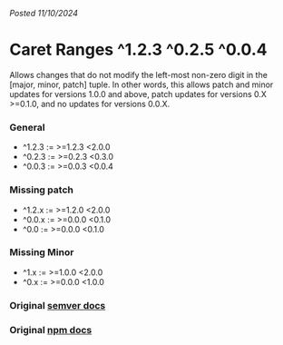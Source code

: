 *Posted 11/10/2024*
# Caret Ranges ^1.2.3 ^0.2.5 ^0.0.4
Allows changes that do not modify the left-most non-zero digit in the [major, minor, patch] tuple. In other words, this allows patch and minor updates for versions 1.0.0 and above, patch updates for versions 0.X >=0.1.0, and no updates for versions 0.0.X.

### General
* ^1.2.3 := >=1.2.3 <2.0.0
* ^0.2.3 := >=0.2.3 <0.3.0
* ^0.0.3 := >=0.0.3 <0.0.4

### Missing patch
* ^1.2.x := >=1.2.0 <2.0.0
* ^0.0.x := >=0.0.0 <0.1.0
* ^0.0 := >=0.0.0 <0.1.0

### Missing Minor
* ^1.x := >=1.0.0 <2.0.0
* ^0.x := >=0.0.0 <1.0.0

### Original [semver docs](https://docs.npmjs.com/cli/v6/using-npm/semver)  
### Original [npm docs](https://docs.npmjs.com/cli/v8/configuring-npm/package-json#dependencies)